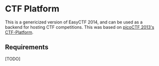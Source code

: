 # CTF Platform

This is a genericized version of EasyCTF 2014, and can be used as a backend for hosting CTF competitions. This was based on [picoCTF 2013's CTF-Platform](https://github.com/picoCTF/CTF-Platform).

## Requirements

[TODO]
